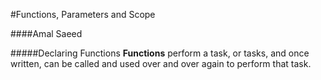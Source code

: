 #Functions, Parameters and Scope

####Amal Saeed



#####Declaring Functions
**Functions** perform a task, or tasks, and once written, can be called and used over and over again to perform that task. 
